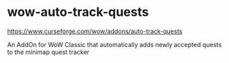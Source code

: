# wow-auto-track-quests

https://www.curseforge.com/wow/addons/auto-track-quests

An AddOn for WoW Classic that automatically adds newly accepted quests to the minimap quest tracker